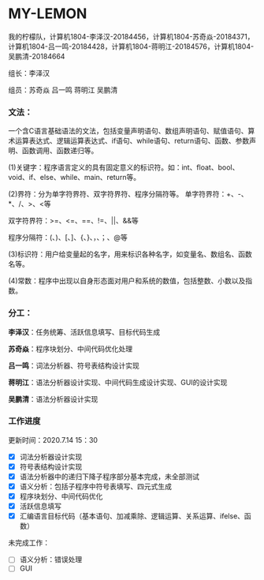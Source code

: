 # MY-LEMON
我的柠檬队，计算机1804-李泽汉-20184456，计算机1804-苏奇焱-20184371，计算机1804-吕一鸣-20184428，计算机1804-蒋明江-20184576，计算机1804-吴鹏清-20184664



组长：李泽汉

组员：苏奇焱	吕一鸣	蒋明江	吴鹏清

### 文法：

一个含C语言基础语法的文法，包括变量声明语句、数组声明语句、赋值语句、算术运算表达式、逻辑运算表达式、if语句、while语句、return语句、函数、参数声明、函数调用、函数递归等。

(1)关键字：程序语言定义的具有固定意义的标识符。如：int、float、bool、void、if、else、while、main、return等。

(2)界符：分为单字符界符、双字符界符、程序分隔符等。
单字符界符：+、-、*、/、>、\<等

双字符界符：>=、<=、==、!=、||、&&等

程序分隔符：(、)、[、]、{、}、，、；、@等

(3)标识符：用户给变量起的名字，用来标识各种名字，如变量名、数组名、函数名等。

(4)常数：程序中出现以自身形态面对用户和系统的数值，包括整数、小数以及指数。


### 分工：

**李泽汉**：任务统筹、活跃信息填写、目标代码生成

**苏奇焱**：程序块划分、中间代码优化处理

**吕一鸣**：词法分析器、符号表结构设计实现

**蒋明江**：语法分析器设计实现、中间代码生成设计实现、GUI的设计实现

**吴鹏清**：语法分析器设计实现



### 工作进度

更新时间：2020.7.14	15：30

- [x] 词法分析器设计实现
- [x] 符号表结构设计实现
- [x] 语法分析器中的递归下降子程序部分基本完成，未全部测试
- [x] 语义分析：包括子程序中符号表填写、四元式生成
- [x] 程序块划分、中间代码优化
- [x] 活跃信息填写
- [x] 汇编语言目标代码（基本语句、加减乘除、逻辑运算、关系运算、ifelse、函数）

未完成工作：

- [ ] 语义分析：错误处理
- [ ] GUI